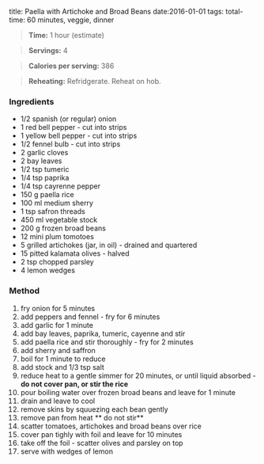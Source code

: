 title:  Paella with Artichoke and Broad Beans
date:2016-01-01
tags: total-time: 60 minutes, veggie, dinner

> **Time:** 1 hour (estimate) 

> **Servings:** 4 

> **Calories per serving:** 386

> **Reheating:** Refridgerate. Reheat on hob.

### Ingredients

* 1/2 spanish (or regular) onion
* 1 red bell pepper - cut into strips
* 1 yellow bell pepper - cut into strips
* 1/2 fennel bulb - cut into strips
* 2 garlic cloves
* 2 bay leaves
* 1/2 tsp tumeric
* 1/4 tsp paprika
* 1/4 tsp cayrenne pepper
* 150 g paella rice
* 100 ml medium sherry
* 1 tsp safron threads
* 450 ml vegetable stock
* 200 g frozen broad beans
* 12 mini plum tomotoes
* 5 grilled artichokes (jar, in oil) - drained and quartered
* 15 pitted kalamata olives - halved
* 2 tsp chopped parsley
* 4 lemon wedges

### Method

1. fry onion for 5 minutes
2. add peppers and fennel - fry for 6 minutes
3. add garlic for 1 minute
4. add bay leaves, paprika, tumeric, cayenne and stir
5. add paella rice and stir thoroughly - fry for 2 minutes
6. add sherry and saffron
7. boil for 1 minute to reduce
8. add stock and 1/3 tsp salt
9. reduce heat to a gentle simmer for 20 minutes, or until liquid absorbed - **do not cover pan, or stir the rice**
10. pour boiling water over frozen broad beans and leave for 1 minute
11. drain and leave to cool
12. remove skins by squuezing each bean gently
13. remove pan from heat ** do not stir**
14. scatter tomatoes, artichokes and broad beans over rice
15. cover pan tighly with foil and leave for 10 minutes
16. take off the foil - scatter olives and parsley on top
17. serve with wedges of lemon
